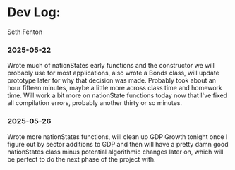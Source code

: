 # Dev Log:

Seth Fenton 

### 2025-05-22 
Wrote much of nationStates early functions and the constructor we will probably use for most applications, also wrote a Bonds class, will update prototype later for why that decision was made. Probably took about an hour fifteen minutes, maybe a little more across class time and homework time. Will work a bit more on nationState functions today now that I've fixed all compilation errors, probably another thirty or so minutes.

### 2025-05-26
Wrote more nationStates functions, will clean up GDP Growth tonight once I figure out by sector additions to GDP and then will have a pretty damn good nationStates class minus potential algorithmic changes later on, which will be perfect to do the next phase of the project with. 